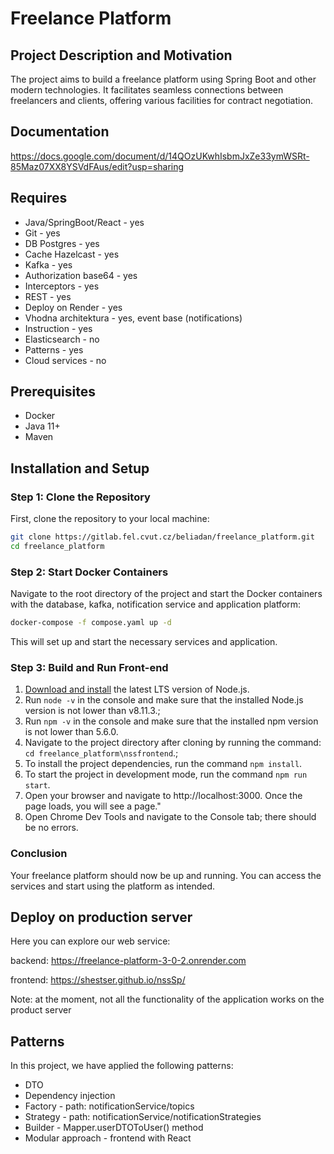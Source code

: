 # Freelance Platform

## Project Description and Motivation

The project aims to build a freelance platform using Spring Boot and other modern technologies. It facilitates seamless connections between freelancers and clients, offering various facilities for contract negotiation.

## Documentation
https://docs.google.com/document/d/14QOzUKwhIsbmJxZe33ymWSRt-85Maz07XX8YSVdFAus/edit?usp=sharing

## Requires
- Java/SpringBoot/React - yes
- Git - yes
- DB Postgres - yes
- Cache Hazelcast - yes
- Kafka - yes
- Authorization base64 - yes
- Interceptors - yes
- REST - yes
- Deploy on Render - yes
- Vhodna architektura - yes, event base (notifications)
- Instruction - yes
- Elasticsearch - no
- Patterns - yes
- Cloud services - no

## Prerequisites

- Docker
- Java 11+
- Maven

## Installation and Setup

### Step 1: Clone the Repository

First, clone the repository to your local machine:

```bash
git clone https://gitlab.fel.cvut.cz/beliadan/freelance_platform.git
cd freelance_platform
```

### Step 2: Start Docker Containers

Navigate to the root directory of the project and start the Docker containers with the database, kafka, notification service and application platform:

```bash
docker-compose -f compose.yaml up -d
```

This will set up and start the necessary services and application.

### Step 3: Build and Run Front-end
1. [Download and install](https://nodejs.org/en/) the latest LTS version of Node.js.
2. Run `node -v` in the console and make sure that the installed Node.js version is not lower than v8.11.3.;
3. Run `npm -v` in the console and make sure that the installed npm version is not lower than 5.6.0.
4. Navigate to the project directory after cloning by running the command: `cd freelance_platform\nssfrontend`.;
5. To install the project dependencies, run the command `npm install`.
6. To start the project in development mode, run the command `npm run start`.
7. Open your browser and navigate to http://localhost:3000. Once the page loads, you will see a page."
8. Open Chrome Dev Tools and navigate to the Console tab; there should be no errors.

### Conclusion

Your freelance platform should now be up and running. You can access the services and start using the platform as intended.

## Deploy on production server

Here you can explore our web service:

backend: https://freelance-platform-3-0-2.onrender.com

frontend: https://shestser.github.io/nssSp/

Note: at the moment, not all the functionality of the application works on the product server


## Patterns

In this project, we have applied the following patterns:

- DTO
- Dependency injection
- Factory - path: notificationService/topics
- Strategy - path: notificationService/notificationStrategies
- Builder - Mapper.userDTOToUser() method
- Modular approach - frontend with React